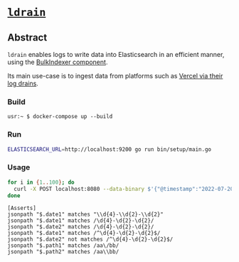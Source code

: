 # [`ldrain`](#)

## Abstract

`ldrain` enables logs to write data into Elasticsearch in an efficient manner, using the [BulkIndexer component](https://pkg.go.dev/github.com/elastic/go-elasticsearch/v8/esutil#BulkIndexer).

Its main use-case is to ingest data from platforms such as [Vercel via their log drains](https://vercel.com/docs/log-drains#format-and-transport/ndjson-log-drains).

### Build

```console
usr:~ $ docker-compose up --build
```

### Run

```bash
ELASTICSEARCH_URL=http://localhost:9200 go run bin/setup/main.go
```

### Usage

```bash
for i in {1..100}; do 
  curl -X POST localhost:8080 --data-binary $'{"@timestamp":"2022-07-20","message":"assert invariant1"}'
done
```


```hurl
[Asserts]
jsonpath "$.date1" matches "\\d{4}-\\d{2}-\\d{2}"
jsonpath "$.date1" matches /\d{4}-\d{2}-\d{2}/
jsonpath "$.date2" matches /\d{4}-\d{2}-\d{2}/
jsonpath "$.date1" matches /^\d{4}-\d{2}-\d{2}$/
jsonpath "$.date2" not matches /^\d{4}-\d{2}-\d{2}$/
jsonpath "$.path1" matches /aa\/bb/
jsonpath "$.path2" matches /aa\\bb/
